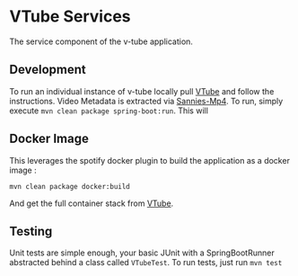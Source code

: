 # VTube Services

The service component of the v-tube application. 

## Development

To run an individual instance of v-tube locally pull [VTube] and follow the instructions. Video Metadata is extracted via [Sannies-Mp4]. To run, simply execute `mvn clean package spring-boot:run`. 
This will 
  
## Docker Image 

This leverages the spotify docker plugin to build the application as a docker image :
```
mvn clean package docker:build
```

And get the full container stack from [VTube].

## Testing

Unit tests are simple enough, your basic JUnit with a SpringBootRunner abstracted behind a class called `VTubeTest`. To run tests, just run `mvn test`

[VTube]: https://github.com/darth-json/vtube
[VTube-UI]: https://github.com/darth-json/vtube-ui
[Sannies-Mp4]: https://github.com/sannies/mp4parser